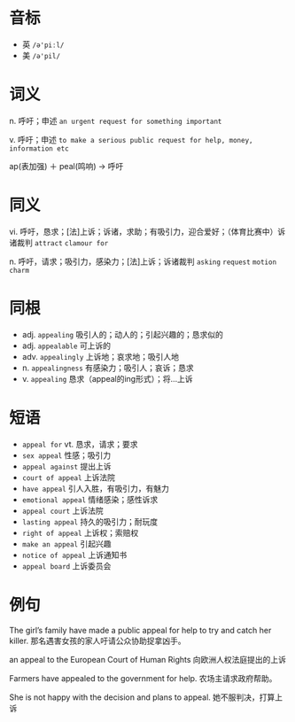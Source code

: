 # 音标

- 英 `/ə'piːl/`
- 美 `/ə'pil/`

# 词义

n. 呼吁；申述
`an urgent request for something important`

v. 呼吁；申述
`to make a serious public request for help, money, information etc`



ap(表加强) ＋ peal(鸣响) → 呼吁

# 同义

vi. 呼吁，恳求；[法]上诉；诉诸，求助；有吸引力，迎合爱好；（体育比赛中）诉诸裁判
`attract` `clamour for`

n. 呼吁，请求；吸引力，感染力；[法]上诉；诉诸裁判
`asking` `request` `motion` `charm`

# 同根

- adj. `appealing` 吸引人的；动人的；引起兴趣的；恳求似的
- adj. `appealable` 可上诉的
- adv. `appealingly` 上诉地；哀求地；吸引人地
- n. `appealingness` 有感染力；吸引人；哀诉；恳求
- v. `appealing` 恳求（appeal的ing形式）；将…上诉

# 短语

- `appeal for` vt. 恳求，请求；要求
- `sex appeal` 性感；吸引力
- `appeal against` 提出上诉
- `court of appeal` 上诉法院
- `have appeal` 引人入胜，有吸引力，有魅力
- `emotional appeal` 情绪感染；感性诉求
- `appeal court` 上诉法院
- `lasting appeal` 持久的吸引力；耐玩度
- `right of appeal` 上诉权；索赔权
- `make an appeal` 引起兴趣
- `notice of appeal` 上诉通知书
- `appeal board` 上诉委员会

# 例句

The girl’s family have made a public appeal for help to try and catch her killer.
那名遇害女孩的家人吁请公众协助捉拿凶手。

an appeal to the European Court of Human Rights
向欧洲人权法庭提出的上诉

Farmers have appealed to the government for help.
农场主请求政府帮助。

She is not happy with the decision and plans to appeal.
她不服判决，打算上诉


